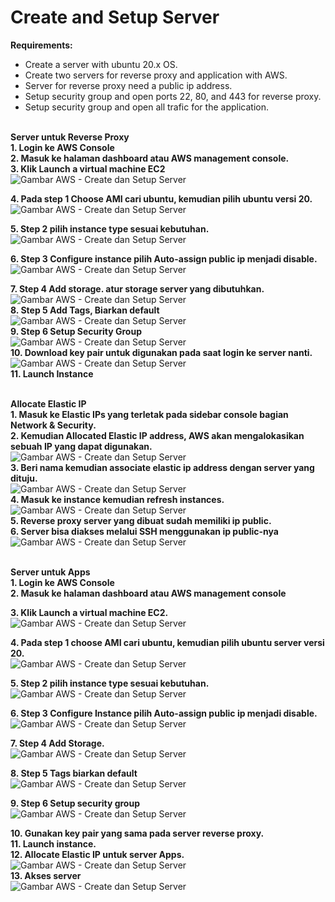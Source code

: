 # Create and Setup Server
**Requirements:**<br>
* Create a server with ubuntu 20.x OS.<br>
* Create two servers for reverse proxy and application with AWS.<br>
* Server for reverse proxy need a public ip address.<br>
* Setup security group and open ports 22, 80, and 443 for reverse proxy. <br>
* Setup security group and open all trafic for the application. <br><br>

**Server untuk Reverse Proxy**<br>
**1. Login ke AWS Console**<br>
**2. Masuk ke halaman dashboard atau AWS management console.**<br>
**3. Klik Launch a virtual machine EC2**
![Gambar AWS - Create dan Setup Server](screenshot/gambar1.png)<br>

**4. Pada step 1 Choose AMI cari ubuntu, kemudian pilih ubuntu versi 20.**<br>
![Gambar AWS - Create dan Setup Server](screenshot/gambar2.png)<br>

**5. Step 2 pilih instance type sesuai kebutuhan.**<br>
![Gambar AWS - Create dan Setup Server](screenshot/gambar3.png)<br>

**6. Step 3 Configure instance pilih Auto-assign public ip menjadi disable.**<br>
![Gambar AWS - Create dan Setup Server](screenshot/gambar4.png)<br>

**7. Step 4 Add storage. atur storage server yang dibutuhkan.**<br>
![Gambar AWS - Create dan Setup Server](screenshot/gambar5.png)<br>
**8. Step 5 Add Tags, Biarkan default**<br>
![Gambar AWS - Create dan Setup Server](screenshot/gambar6.png)<br>
**9. Step 6 Setup Security Group**<br>
![Gambar AWS - Create dan Setup Server](screenshot/gambar7.png)<br>
**10. Download key pair untuk digunakan pada saat login ke server nanti.**<br>
![Gambar AWS - Create dan Setup Server](screenshot/gambar8.png)<br>
**11. Launch Instance**<br><br>

**Allocate Elastic IP**<br>
**1. Masuk ke Elastic IPs yang terletak pada sidebar console bagian Network & Security.**<br>
**2. Kemudian Allocated Elastic IP address, AWS akan mengalokasikan sebuah IP yang dapat digunakan.**<br>
![Gambar AWS - Create dan Setup Server](screenshot/gambar10.png)<br>
**3. Beri nama kemudian associate elastic ip address dengan server yang dituju.**<br>
![Gambar AWS - Create dan Setup Server](screenshot/gambar11.png)<br>
**4. Masuk ke instance kemudian refresh instances.**<br>
![Gambar AWS - Create dan Setup Server](screenshot/gambar12.png)<br>
**5. Reverse proxy server yang dibuat sudah memiliki ip public.**<br>
**6. Server bisa diakses melalui SSH menggunakan ip public-nya**<br>
![Gambar AWS - Create dan Setup Server](screenshot/gambar13.png)<br><br>

**Server untuk Apps**<br>
**1. Login ke AWS Console**<br>
**2. Masuk ke halaman dashboard atau AWS management console**<br>

**3. Klik Launch a virtual machine EC2.**<br>
![Gambar AWS - Create dan Setup Server](screenshot/gambar1.png)<br>

**4. Pada step 1 choose AMI cari ubuntu, kemudian pilih ubuntu server versi 20.**<br>
![Gambar AWS - Create dan Setup Server](screenshot/gambar2.png)<br>

**5. Step 2 pilih instance type sesuai kebutuhan.**<br>
![Gambar AWS - Create dan Setup Server](screenshot/gambar3.png)<br>

**6. Step 3 Configure Instance pilih Auto-assign public ip menjadi disable.**<br>
![Gambar AWS - Create dan Setup Server](screenshot/gambar4.png)<br>

**7. Step 4 Add Storage.**<br>
![Gambar AWS - Create dan Setup Server](screenshot/gambar5.png)<br>

**8. Step 5 Tags biarkan default**<br>
![Gambar AWS - Create dan Setup Server](screenshot/gambar6.png)<br>

**9. Step 6 Setup security group**<br>
![Gambar AWS - Create dan Setup Server](screenshot/gambar14.png)<br>

**10. Gunakan key pair yang sama pada server reverse proxy.**<br>
**11. Launch instance.**<br>
**12. Allocate Elastic IP untuk server Apps.**
![Gambar AWS - Create dan Setup Server](screenshot/gambar15.png)<br>
**13. Akses server**<br>
![Gambar AWS - Create dan Setup Server](screenshot/gambar16.png)<br>